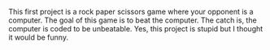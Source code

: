 This first project is a rock paper scissors game where your opponent is a computer. The goal of this game is to beat the computer. The catch is, the computer is coded to be unbeatable. Yes, this project is stupid but I thought it would be funny. 

